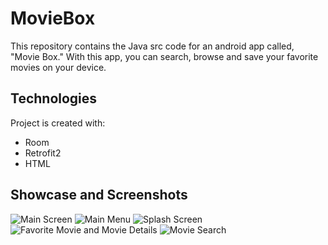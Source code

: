 # MovieBox
This repository contains the Java src code for an android app called, "Movie Box." With this app, you can search, browse and save your favorite movies on your device.

## Technologies
Project is created with:
* Room
* Retrofit2
* HTML

## Showcase and Screenshots
![Main Screen](https://github.com/KhaledElwazan/MovieBoxBeta/screenshots/1.jpeg)
![Main Menu](https://github.com/KhaledElwazan/MovieBoxBeta/screenshots/2.jpeg)
![Splash Screen](https://github.com/KhaledElwazan/MovieBoxBeta/screenshots/3.jpeg)
![Favorite Movie and Movie Details](https://github.com/KhaledElwazan/MovieBoxBeta/screenshots/4.jpeg)
![Movie Search](https://github.com/KhaledElwazan/MovieBoxBeta/screenshots/5.jpeg)